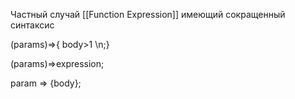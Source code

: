 Частный случай [[Function Expression]] имеющий сокращенный синтаксис

(params)=>{ body>1 \n;}

(params)=>expression;

param => {body};